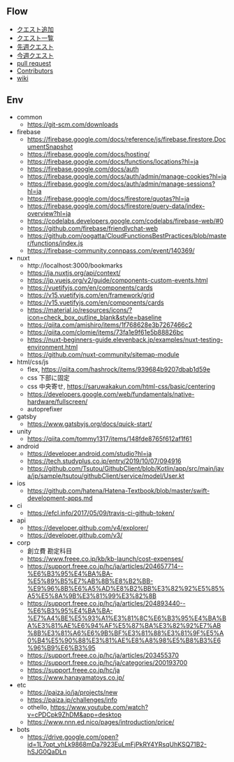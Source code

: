 ## Flow

- [クエスト追加](https://itomakiweb.com/next/newQuest)
- [クエスト一覧](https://github.com/itomakiweb-corp/next/projects/1)
- [先週クエスト](https://github.com/itomakiweb-corp/next/milestones?state=closed)
- [今週クエスト](https://github.com/itomakiweb-corp/next/milestones)
- [pull request](https://github.com/itomakiweb-corp/next/pulls)
- [Contributors](https://github.com/itomakiweb-corp/next/graphs/contributors)
- [wiki](https://github.com/itomakiweb-corp/next/wiki)

## Env

- common
    - https://git-scm.com/downloads
- firebase
    - https://firebase.google.com/docs/reference/js/firebase.firestore.DocumentSnapshot
    - https://firebase.google.com/docs/hosting/
    - https://firebase.google.com/docs/functions/locations?hl=ja
    - https://firebase.google.com/docs/auth
    - https://firebase.google.com/docs/auth/admin/manage-cookies?hl=ja
    - https://firebase.google.com/docs/auth/admin/manage-sessions?hl=ja
    - https://firebase.google.com/docs/firestore/quotas?hl=ja
    - https://firebase.google.com/docs/firestore/query-data/index-overview?hl=ja
    - https://codelabs.developers.google.com/codelabs/firebase-web/#0
    - https://github.com/firebase/friendlychat-web
    - https://github.com/oogatta/CloudFunctionsBestPractices/blob/master/functions/index.js
    - https://firebase-community.connpass.com/event/140369/
- nuxt
    - http://localhost:3000/bookmarks
    - https://ja.nuxtjs.org/api/context/
    - https://jp.vuejs.org/v2/guide/components-custom-events.html
    - https://vuetifyjs.com/en/components/cards
    - https://v15.vuetifyjs.com/en/framework/grid
    - https://v15.vuetifyjs.com/en/components/cards
    - https://material.io/resources/icons/?icon=check_box_outline_blank&style=baseline
    - https://qiita.com/amishiro/items/1f768628e3b7267466c2
    - https://qiita.com/clomie/items/73fa1e9f61e5b88826bc
    - https://nuxt-beginners-guide.elevenback.jp/examples/nuxt-testing-environment.html
    - https://github.com/nuxt-community/sitemap-module
- html/css/js
    - flex, https://qiita.com/hashrock/items/939684b9207dbab1d59e
    - css 下部に固定
    - css 中央寄せ, https://saruwakakun.com/html-css/basic/centering
    - https://developers.google.com/web/fundamentals/native-hardware/fullscreen/
    - autoprefixer
- gatsby
    - https://www.gatsbyjs.org/docs/quick-start/
- unity
    - https://qiita.com/tommy1317/items/148fde8765f612af1f61
- android
    - https://developer.android.com/studio?hl=ja
    - https://tech.studyplus.co.jp/entry/2019/10/07/094916
    - https://github.com/Tsutou/GithubClient/blob/Kotlin/app/src/main/java/jp/sample/tsutou/githubClient/service/model/User.kt
- ios
    - https://github.com/hatena/Hatena-Textbook/blob/master/swift-development-apps.md
- ci
    - https://efcl.info/2017/05/09/travis-ci-github-token/
- api
    - https://developer.github.com/v4/explorer/
    - https://developer.github.com/v3/
- corp
    - 創立費 勘定科目
    - https://www.freee.co.jp/kb/kb-launch/cost-expenses/
    - https://support.freee.co.jp/hc/ja/articles/204657714--%E6%B3%95%E4%BA%BA-%E5%89%B5%E7%AB%8B%E8%B2%BB-%E9%96%8B%E6%A5%AD%E8%B2%BB%E3%82%92%E5%85%A5%E5%8A%9B%E3%81%99%E3%82%8B
    - https://support.freee.co.jp/hc/ja/articles/204893440--%E6%B3%95%E4%BA%BA-%E7%A4%BE%E5%93%A1%E3%81%8C%E6%B3%95%E4%BA%BA%E3%81%AE%E6%94%AF%E5%87%BA%E3%82%92%E7%AB%8B%E3%81%A6%E6%9B%BF%E3%81%88%E3%81%9F%E5%A0%B4%E5%90%88%E3%81%AE%E8%A8%98%E5%B8%B3%E6%96%B9%E6%B3%95
    - https://support.freee.co.jp/hc/ja/articles/203455370
    - https://support.freee.co.jp/hc/ja/categories/200193700
    - https://support.freee.co.jp/hc/ja
    - https://www.hanayamatoys.co.jp/
- etc
    - https://paiza.io/ja/projects/new
    - https://paiza.jp/challenges/info
    - othello, https://www.youtube.com/watch?v=cPDCpk9ZhDM&app=desktop
    - https://www.nnn.ed.nico/pages/introduction/price/
- bots
    - https://drive.google.com/open?id=1L7opt_yhLk9868mDa7923EuLmFjPkRY4YRsqUhKSQ71B2-hSJG0QaDLn
